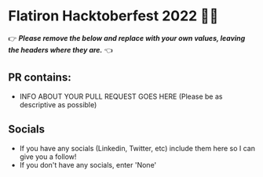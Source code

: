 # Flatiron Hacktoberfest 2022 🎉🎉

👉 _**Please remove the below and replace with your own values, leaving the headers where they are.**_ 👈

## PR contains:
- INFO ABOUT YOUR PULL REQUEST GOES HERE (Please be as descriptive as possible)

## Socials
- If you have any socials (Linkedin, Twitter, etc) include them here so I can give you a follow!
- If you don't have any socials, enter 'None'
